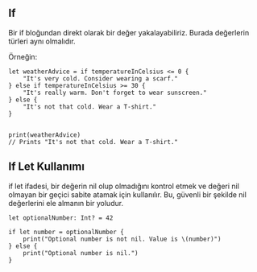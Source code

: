 ## If

Bir if bloğundan direkt olarak bir değer yakalayabiliriz. Burada değerlerin türleri aynı olmalıdır.

Örneğin:

```
let weatherAdvice = if temperatureInCelsius <= 0 {
    "It's very cold. Consider wearing a scarf."
} else if temperatureInCelsius >= 30 {
    "It's really warm. Don't forget to wear sunscreen."
} else {
    "It's not that cold. Wear a T-shirt."
}


print(weatherAdvice)
// Prints "It's not that cold. Wear a T-shirt."
```

## If Let Kullanımı

if let ifadesi, bir değerin nil olup olmadığını kontrol etmek ve değeri nil olmayan bir geçici sabite atamak için kullanılır. Bu, güvenli bir şekilde nil değerlerini ele almanın bir yoludur.

```
let optionalNumber: Int? = 42

if let number = optionalNumber {
    print("Optional number is not nil. Value is \(number)")
} else {
    print("Optional number is nil.")
}
```
